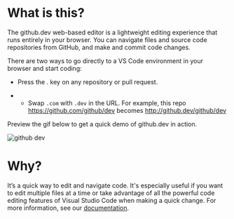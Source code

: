# What is this?



The github.dev web-based editor is a lightweight editing experience that runs entirely in your browser. You can navigate files and source code repositories from GitHub, and make and commit code changes.



There are two ways to go directly to a VS Code environment in your browser and start coding:



* Press the . key on any repository or pull request.

* * Swap `.com` with `.dev` in the URL. For example, this repo https://github.com/github/dev becomes http://github.dev/github/dev
 
Preview the gif below to get a quick demo of github.dev in action.



![github dev](https://user-images.githubusercontent.com/856858/130119109-4769f2d7-9027-4bc4-a38c-10f297499e8f.gif)



# Why?

It’s a quick way to edit and navigate code. It's especially useful if you want to edit multiple files at a time or take advantage of all the powerful code editing features of Visual Studio Code when making a quick change. For more information, see our [documentation](https://github.co/codespaces-editor-help).
